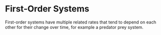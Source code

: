 # First-Order Systems

First-order systems have multiple related rates that tend to depend on each other for their change over time, for example a predator prey system.

